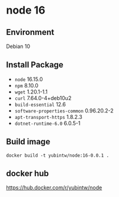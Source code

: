 # node 16

## Environment

Debian 10

## Install Package

- `node` 16.15.0
- `npm` 8.10.0
- `wget` 1.20.1-1.1
- `curl` 7.64.0-4+deb10u2
- `build-essential` 12.6
- `software-properties-common` 0.96.20.2-2
- `apt-transport-https` 1.8.2.3
- `dotnet-runtime-6.0` 6.0.5-1

## Build image

```
docker build -t yubintw/node:16-0.0.1 .
```

## docker hub

https://hub.docker.com/r/yubintw/node
